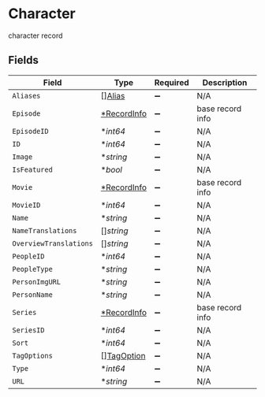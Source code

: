 # Character

character record


## Fields

| Field                                            | Type                                             | Required                                         | Description                                      |
| ------------------------------------------------ | ------------------------------------------------ | ------------------------------------------------ | ------------------------------------------------ |
| `Aliases`                                        | [][Alias](../../models/shared/alias.md)          | :heavy_minus_sign:                               | N/A                                              |
| `Episode`                                        | [*RecordInfo](../../models/shared/recordinfo.md) | :heavy_minus_sign:                               | base record info                                 |
| `EpisodeID`                                      | **int64*                                         | :heavy_minus_sign:                               | N/A                                              |
| `ID`                                             | **int64*                                         | :heavy_minus_sign:                               | N/A                                              |
| `Image`                                          | **string*                                        | :heavy_minus_sign:                               | N/A                                              |
| `IsFeatured`                                     | **bool*                                          | :heavy_minus_sign:                               | N/A                                              |
| `Movie`                                          | [*RecordInfo](../../models/shared/recordinfo.md) | :heavy_minus_sign:                               | base record info                                 |
| `MovieID`                                        | **int64*                                         | :heavy_minus_sign:                               | N/A                                              |
| `Name`                                           | **string*                                        | :heavy_minus_sign:                               | N/A                                              |
| `NameTranslations`                               | []*string*                                       | :heavy_minus_sign:                               | N/A                                              |
| `OverviewTranslations`                           | []*string*                                       | :heavy_minus_sign:                               | N/A                                              |
| `PeopleID`                                       | **int64*                                         | :heavy_minus_sign:                               | N/A                                              |
| `PeopleType`                                     | **string*                                        | :heavy_minus_sign:                               | N/A                                              |
| `PersonImgURL`                                   | **string*                                        | :heavy_minus_sign:                               | N/A                                              |
| `PersonName`                                     | **string*                                        | :heavy_minus_sign:                               | N/A                                              |
| `Series`                                         | [*RecordInfo](../../models/shared/recordinfo.md) | :heavy_minus_sign:                               | base record info                                 |
| `SeriesID`                                       | **int64*                                         | :heavy_minus_sign:                               | N/A                                              |
| `Sort`                                           | **int64*                                         | :heavy_minus_sign:                               | N/A                                              |
| `TagOptions`                                     | [][TagOption](../../models/shared/tagoption.md)  | :heavy_minus_sign:                               | N/A                                              |
| `Type`                                           | **int64*                                         | :heavy_minus_sign:                               | N/A                                              |
| `URL`                                            | **string*                                        | :heavy_minus_sign:                               | N/A                                              |